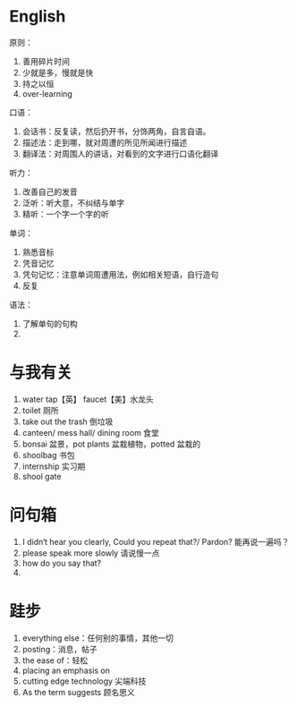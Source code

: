 # English

原则：

1. 善用碎片时间
2. 少就是多，慢就是快
3. 持之以恒
4. over-learning

口语：

1. 会话书：反复读，然后扔开书，分饰两角，自言自语。
2. 描述法：走到哪，就对周遭的所见所闻进行描述
3. 翻译法：对周围人的讲话，对看到的文字进行口语化翻译

听力：

1. 改善自己的发音
2. 泛听：听大意，不纠结与单字
3. 精听：一个字一个字的听

单词：

1. 熟悉音标
2. 凭音记忆
3. 凭句记忆：注意单词周遭用法，例如相关短语，自行造句
4. 反复

语法：

1. 了解单句的句构
2. 

# 与我有关

1. water tap【英】 faucet【美】水龙头
2. toilet 厕所
3. take out the trash 倒垃圾
4. canteen/ mess hall/ dining room 食堂
5. bonsai 盆景，pot plants 盆栽植物，potted 盆栽的
6. shoolbag 书包
7. internship 实习期
8. shool gate 

# 问句箱

1. I didn‘t hear you clearly, Could you repeat that?/ Pardon? 能再说一遍吗？
2. please speak more slowly 请说慢一点
3. how do you say that? 
4. 

# 跬步

1. everything else：任何别的事情，其他一切
2. posting：消息，帖子
3. the ease of：轻松
4. placing an emphasis on
5. cutting edge technology 尖端科技
6. As the term suggests 顾名思义